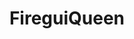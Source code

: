 ---
title: FireguiQueen
github: https://github.com/FireguiQueen
mode: dark
transition: 1s
score: 69.5
archetype:
- Minimalistic
---
